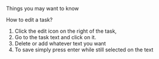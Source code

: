 Things you may want to know

How to edit a task?
1. Click the edit icon on the right of the task,
2. Go to the task text and click on it.
3. Delete or add whatever text you want
4. To save simply press enter while still selected on the text
